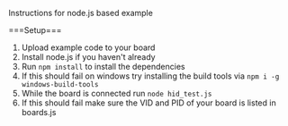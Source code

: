 Instructions for node.js based example

===Setup===

1. Upload example code to your board
2. Install node.js if you haven't already
3. Run `npm install` to install the dependencies
4. If this should fail on windows try installing the build tools via `npm i -g windows-build-tools`
5. While the board is connected run `node hid_test.js`
6. If this should fail make sure the VID and PID of your board is listed in boards.js